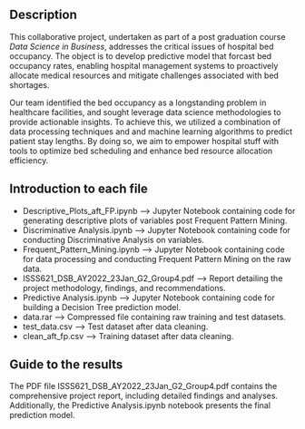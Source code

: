 ## Description
This collaborative project, undertaken as part of a post graduation course _Data Science in Business_, addresses the critical issues of hospital bed occupancy. The object is to develop predictive model that forcast bed occupancy rates, enabling hospital management systems to proactively allocate medical resources and mitigate challenges associated with bed shortages.

Our team identified the bed occupancy as a longstanding problem in healthcare facilities, and sought leverage data science methodologies to provide actionable insights. To achieve this, we utilized a combination of data processing techniques and and machine learning algorithms to predict patient stay lengths. By doing so, we aim to empower hospital stuff with tools to optimize bed scheduling and enhance bed resource allocation efficiency. 
## Introduction to each file
- Descriptive_Plots_aft_FP.ipynb --> Jupyter Notebook containing code for generating descriptive plots of variables post Frequent Pattern Mining.
- Discriminative Analysis.ipynb --> Jupyter Notebook containing code for conducting Discriminative Analysis on variables.
- Frequent_Pattern_Mining.ipynb --> Jupyter Notebook containing code for data processing and conducting Frequent Pattern Mining on the raw data.
- ISSS621_DSB_AY2022_23Jan_G2_Group4.pdf --> Report detailing the project methodology, findings, and recommendations.
- Predictive Analysis.ipynb --> Jupyter Notebook containing code for building a Decision Tree prediction model.
- data.rar --> Compressed file containing raw training and test datasets.
- test_data.csv --> Test dataset after data cleaning.
- clean_aft_fp.csv --> Training dataset after data cleaning.
## Guide to the results
The PDF file ISSS621_DSB_AY2022_23Jan_G2_Group4.pdf contains the comprehensive project report, including detailed findings and analyses. Additionally, the Predictive Analysis.ipynb notebook presents the final prediction model.
